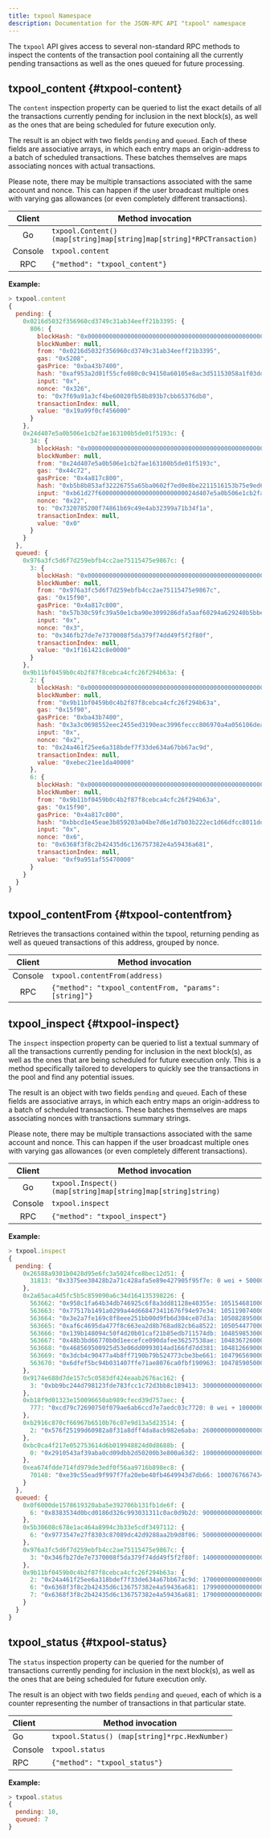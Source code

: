 ```yaml
---
title: txpool Namespace
description: Documentation for the JSON-RPC API "txpool" namespace
---
```


The `txpool` API gives access to several non-standard RPC methods to inspect the contents of the transaction pool containing all the currently pending transactions as well as the ones queued for future processing.

## txpool_content {#txpool-content}

The `content` inspection property can be queried to list the exact details of all the transactions currently pending for inclusion in the next block(s), as well as the ones that are being scheduled for future execution only.

The result is an object with two fields `pending` and `queued`. Each of these fields are associative arrays, in which each entry maps an origin-address to a batch of scheduled transactions. These batches themselves are maps associating nonces with actual transactions.

Please note, there may be multiple transactions associated with the same account and nonce. This can happen if the user broadcast multiple ones with varying gas allowances (or even completely different transactions).

| Client  | Method invocation                                                     |
| :-----: | --------------------------------------------------------------------- |
|   Go    | `txpool.Content() (map[string]map[string]map[string]*RPCTransaction)` |
| Console | `txpool.content`                                                      |
|   RPC   | `{"method": "txpool_content"}`                                        |

**Example:**

```js
> txpool.content
{
  pending: {
    0x0216d5032f356960cd3749c31ab34eeff21b3395: {
      806: {
        blockHash: "0x0000000000000000000000000000000000000000000000000000000000000000",
        blockNumber: null,
        from: "0x0216d5032f356960cd3749c31ab34eeff21b3395",
        gas: "0x5208",
        gasPrice: "0xba43b7400",
        hash: "0xaf953a2d01f55cfe080c0c94150a60105e8ac3d51153058a1f03dd239dd08586",
        input: "0x",
        nonce: "0x326",
        to: "0x7f69a91a3cf4be60020fb58b893b7cbb65376db8",
        transactionIndex: null,
        value: "0x19a99f0cf456000"
      }
    },
    0x24d407e5a0b506e1cb2fae163100b5de01f5193c: {
      34: {
        blockHash: "0x0000000000000000000000000000000000000000000000000000000000000000",
        blockNumber: null,
        from: "0x24d407e5a0b506e1cb2fae163100b5de01f5193c",
        gas: "0x44c72",
        gasPrice: "0x4a817c800",
        hash: "0xb5b8b853af32226755a65ba0602f7ed0e8be2211516153b75e9ed640a7d359fe",
        input: "0xb61d27f600000000000000000000000024d407e5a0b506e1cb2fae163100b5de01f5193c00000000000000000000000000000000000000000000000053444835ec580000000000000000000000000000000000000000000000000000000000000000006000000000000000000000000000000000000000000000000000000000000000000000000000000000000000000000000000000000000000000000000000000000",
        nonce: "0x22",
        to: "0x7320785200f74861b69c49e4ab32399a71b34f1a",
        transactionIndex: null,
        value: "0x0"
      }
    }
  },
  queued: {
    0x976a3fc5d6f7d259ebfb4cc2ae75115475e9867c: {
      3: {
        blockHash: "0x0000000000000000000000000000000000000000000000000000000000000000",
        blockNumber: null,
        from: "0x976a3fc5d6f7d259ebfb4cc2ae75115475e9867c",
        gas: "0x15f90",
        gasPrice: "0x4a817c800",
        hash: "0x57b30c59fc39a50e1cba90e3099286dfa5aaf60294a629240b5bbec6e2e66576",
        input: "0x",
        nonce: "0x3",
        to: "0x346fb27de7e7370008f5da379f74dd49f5f2f80f",
        transactionIndex: null,
        value: "0x1f161421c8e0000"
      }
    },
    0x9b11bf0459b0c4b2f87f8cebca4cfc26f294b63a: {
      2: {
        blockHash: "0x0000000000000000000000000000000000000000000000000000000000000000",
        blockNumber: null,
        from: "0x9b11bf0459b0c4b2f87f8cebca4cfc26f294b63a",
        gas: "0x15f90",
        gasPrice: "0xba43b7400",
        hash: "0x3a3c0698552eec2455ed3190eac3996feccc806970a4a056106deaf6ceb1e5e3",
        input: "0x",
        nonce: "0x2",
        to: "0x24a461f25ee6a318bdef7f33de634a67bb67ac9d",
        transactionIndex: null,
        value: "0xebec21ee1da40000"
      },
      6: {
        blockHash: "0x0000000000000000000000000000000000000000000000000000000000000000",
        blockNumber: null,
        from: "0x9b11bf0459b0c4b2f87f8cebca4cfc26f294b63a",
        gas: "0x15f90",
        gasPrice: "0x4a817c800",
        hash: "0xbbcd1e45eae3b859203a04be7d6e1d7b03b222ec1d66dfcc8011dd39794b147e",
        input: "0x",
        nonce: "0x6",
        to: "0x6368f3f8c2b42435d6c136757382e4a59436a681",
        transactionIndex: null,
        value: "0xf9a951af55470000"
      }
    }
  }
}
```

## txpool_contentFrom {#txpool-contentfrom}

Retrieves the transactions contained within the txpool, returning pending as well as queued transactions of this address, grouped by nonce.

| Client  | Method invocation                                      |
| :-----: | ------------------------------------------------------ |
| Console | `txpool.contentFrom(address)`                          |
|   RPC   | `{"method": "txpool_contentFrom, "params": [string]"}` |

## txpool_inspect {#txpool-inspect}

The `inspect` inspection property can be queried to list a textual summary of all the transactions currently pending for inclusion in the next block(s), as well as the ones that are being scheduled for future execution only. This is a method specifically tailored to developers to quickly see the transactions in the pool and find any potential issues.

The result is an object with two fields `pending` and `queued`. Each of these fields are associative arrays, in which each entry maps an origin-address to a batch of scheduled transactions. These batches themselves are maps associating nonces with transactions summary strings.

Please note, there may be multiple transactions associated with the same account and nonce. This can happen if the user broadcast multiple ones with varying gas allowances (or even completely different transactions).

| Client  | Method invocation                                            |
| :-----: | ------------------------------------------------------------ |
|   Go    | `txpool.Inspect() (map[string]map[string]map[string]string)` |
| Console | `txpool.inspect`                                             |
|   RPC   | `{"method": "txpool_inspect"}`                               |

**Example:**

```js
> txpool.inspect
{
  pending: {
    0x26588a9301b0428d95e6fc3a5024fce8bec12d51: {
      31813: "0x3375ee30428b2a71c428afa5e89e427905f95f7e: 0 wei + 500000 × 20000000000 wei"
    },
    0x2a65aca4d5fc5b5c859090a6c34d164135398226: {
      563662: "0x958c1fa64b34db746925c6f8a3dd81128e40355e: 1051546810000000000 wei + 90000 gas × 20000000000 wei",
      563663: "0x77517b1491a0299a44d668473411676f94e97e34: 1051190740000000000 wei + 90000 gas × 20000000000 wei",
      563664: "0x3e2a7fe169c8f8eee251bb00d9fb6d304ce07d3a: 1050828950000000000 wei + 90000 gas × 20000000000 wei",
      563665: "0xaf6c4695da477f8c663ea2d8b768ad82cb6a8522: 1050544770000000000 wei + 90000 gas × 20000000000 wei",
      563666: "0x139b148094c50f4d20b01caf21b85edb711574db: 1048598530000000000 wei + 90000 gas × 20000000000 wei",
      563667: "0x48b3bd66770b0d1eecefce090dafee36257538ae: 1048367260000000000 wei + 90000 gas × 20000000000 wei",
      563668: "0x468569500925d53e06dd0993014ad166fd7dd381: 1048126690000000000 wei + 90000 gas × 20000000000 wei",
      563669: "0x3dcb4c90477a4b8ff7190b79b524773cbe3be661: 1047965690000000000 wei + 90000 gas × 20000000000 wei",
      563670: "0x6dfef5bc94b031407ffe71ae8076ca0fbf190963: 1047859050000000000 wei + 90000 gas × 20000000000 wei"
    },
    0x9174e688d7de157c5c0583df424eaab2676ac162: {
      3: "0xbb9bc244d798123fde783fcc1c72d3bb8c189413: 30000000000000000000 wei + 85000 gas × 21000000000 wei"
    },
    0xb18f9d01323e150096650ab989cfecd39d757aec: {
      777: "0xcd79c72690750f079ae6ab6ccd7e7aedc03c7720: 0 wei + 1000000 gas × 20000000000 wei"
    },
    0xb2916c870cf66967b6510b76c07e9d13a5d23514: {
      2: "0x576f25199d60982a8f31a8dff4da8acb982e6aba: 26000000000000000000 wei + 90000 gas × 20000000000 wei"
    },
    0xbc0ca4f217e052753614d6b019948824d0d8688b: {
      0: "0x2910543af39aba0cd09dbb2d50200b3e800a63d2: 1000000000000000000 wei + 50000 gas × 1171602790622 wei"
    },
    0xea674fdde714fd979de3edf0f56aa9716b898ec8: {
      70148: "0xe39c55ead9f997f7fa20ebe40fb4649943d7db66: 1000767667434026200 wei + 90000 gas × 20000000000 wei"
    }
  },
  queued: {
    0x0f6000de1578619320aba5e392706b131fb1de6f: {
      6: "0x8383534d0bcd0186d326c993031311c0ac0d9b2d: 9000000000000000000 wei + 21000 gas × 20000000000 wei"
    },
    0x5b30608c678e1ac464a8994c3b33e5cdf3497112: {
      6: "0x9773547e27f8303c87089dc42d9288aa2b9d8f06: 50000000000000000000 wei + 90000 gas × 50000000000 wei"
    },
    0x976a3fc5d6f7d259ebfb4cc2ae75115475e9867c: {
      3: "0x346fb27de7e7370008f5da379f74dd49f5f2f80f: 140000000000000000 wei + 90000 gas × 20000000000 wei"
    },
    0x9b11bf0459b0c4b2f87f8cebca4cfc26f294b63a: {
      2: "0x24a461f25ee6a318bdef7f33de634a67bb67ac9d: 17000000000000000000 wei + 90000 gas × 50000000000 wei",
      6: "0x6368f3f8c2b42435d6c136757382e4a59436a681: 17990000000000000000 wei + 90000 gas × 20000000000 wei",
      7: "0x6368f3f8c2b42435d6c136757382e4a59436a681: 17900000000000000000 wei + 90000 gas × 20000000000 wei"
    }
  }
}
```

## txpool_status {#txpool-status}

The `status` inspection property can be queried for the number of transactions currently pending for inclusion in the next block(s), as well as the ones that are being scheduled for future execution only.

The result is an object with two fields `pending` and `queued`, each of which is a counter representing the number of transactions in that particular state.

| Client  | Method invocation                             |
| :------ | --------------------------------------------- |
| Go      | `txpool.Status() (map[string]*rpc.HexNumber)` |
| Console | `txpool.status`                               |
| RPC     | `{"method": "txpool_status"}`                 |

**Example:**

```js
> txpool.status
{
  pending: 10,
  queued: 7
}
```
